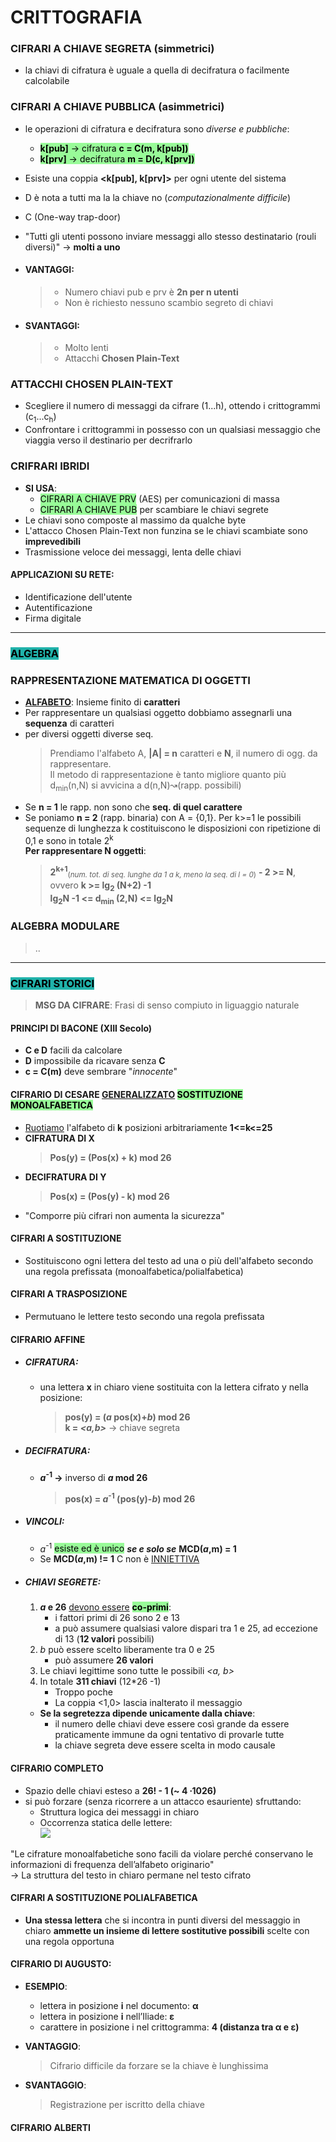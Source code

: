 # **CRITTOGRAFIA**
### **CIFRARI A CHIAVE SEGRETA (simmetrici)**
- la chiavi di cifratura è uguale a quella di decifratura o facilmente calcolabile  
  
### **CIFRARI A CHIAVE PUBBLICA (asimmetrici)**
- le operazioni di cifratura e decifratura sono *diverse e pubbliche*:
    - <mark style= "background-color: #98FB98">**k[pub]** &rarr; cifratura   **c = C(m, k[pub])**
    - <mark style= "background-color: #98FB98">**k[prv]** &rarr; decifratura   **m = D(c, k[prv])**  
- Esiste una coppia **<k[pub], k[prv]>** per ogni utente del sistema
- D è nota a tutti ma la la chiave no (_computazionalmente difficile_)
- C (One-way trap-door)
- "Tutti gli utenti possono inviare messaggi allo stesso destinatario (rouli diversi)" &rarr; **molti a uno**  
  
- #### **VANTAGGI**:
    > - Numero chiavi pub e prv è __2n per n utenti__
    > - Non è richiesto nessuno scambio segreto di chiavi
- #### **SVANTAGGI**:
    > - Molto lenti
    > - Attacchi __Chosen Plain-Text__
  
 ### **ATTACCHI CHOSEN PLAIN-TEXT**
 - Scegliere il numero di messaggi da cifrare (1...h), ottendo i crittogrammi (c<sub>1</sub>...c<sub>h</sub>)
 - Confrontare i crittogrammi in possesso con un qualsiasi messaggio che viaggia verso il destinario per decrifrarlo  
  
### **CRIFRARI IBRIDI**
- **SI USA**:
    - <mark style= "background-color: #98FB98">CIFRARI A CHIAVE PRV</mark> (AES) per comunicazioni di massa
    - <mark style= "background-color: #98FB98">CIFRARI A CHIAVE PUB</mark> per scambiare le chiavi segrete
- Le chiavi sono composte al massimo da qualche byte
- L'attacco Chosen Plain-Text non funzina se le chiavi scambiate sono **imprevedibili**
- Trasmissione veloce dei messaggi, lenta delle chiavi  

#### **APPLICAZIONI SU RETE**:
- Identificazione dell'utente
- Autentificazione
- Firma digitale  
  
---
### **<mark style= "background-color: #20B2AA">ALGEBRA**
### RAPPRESENTAZIONE MATEMATICA DI OGGETTI
- <u> **ALFABETO**</u>: Insieme finito di **caratteri**
- Per rappresentare un qualsiasi oggetto dobbiamo assegnarli una **sequenza** di caratteri
- per diversi oggetti diverse seq.
    > Prendiamo l'alfabeto A, **|A| = n** caratteri e **N**, il numero di ogg. da rappresentare.  
    >Il metodo di rappresentazione è tanto migliore quanto più d<sub>min</sub>(n,N) si avvicina a d(n,N)&#x219D;(rapp. possibili)
- Se **n = 1** le rapp. non sono che **seq. di quel carattere**
- Se poniamo **n = 2** (rapp. binaria) con A = {0,1}. Per k>=1 le possibili sequenze di lunghezza k costituiscono le disposizioni con ripetizione di 0,1 e sono in totale 2<sup>k</sup>  
**Per rappresentare N oggetti**:
    > **2<sup>k+1</sup>**<sub>(_num. tot. di seq. lunghe da 1 a k, meno la seq. di l = 0_)</sub> **- 2 >= N**, ovvero **k >= lg<sub>2</sub> (N+2) -1**  
    > **lg<sub>2</sub>N -1 <= d<sub>min</sub> (2,N) <= lg<sub>2</sub>N**  
  
### ALGEBRA MODULARE
>..  
  

---
### <mark style= "background-color: #20B2AA">CIFRARI STORICI
> **MSG DA CIFRARE**: Frasi di senso compiuto in liguaggio naturale  

#### PRINCIPI DI BACONE (XIII Secolo) 
- **C e D** facili da calcolare
- **D** impossibile da ricavare senza **C**
- **c = C(m)** deve sembrare "_innocente_"  
#### CIFRARIO DI CESARE <u> GENERALIZZATO</u> <mark style= "background-color: #98FB98">SOSTITUZIONE MONOALFABETICA</mark>
- <u>Ruotiamo</u> l'alfabeto di **k** posizioni arbitrariamente **1<=k<=25**
- **CIFRATURA DI X**
    >**Pos(y) = (Pos(x) + k) mod 26**
- **DECIFRATURA DI Y**
    >**Pos(x) = (Pos(y) - k) mod 26**
- "Comporre più cifrari non aumenta la sicurezza"

#### CIFRARI A SOSTITUZIONE
- Sostituiscono ogni lettera del testo ad una o più dell'alfabeto secondo una regola prefissata (monoalfabetica/polialfabetica)
#### CIFRARI A TRASPOSIZIONE
- Permutuano le lettere testo secondo una regola prefissata
  
#### CIFRARIO AFFINE
- ##### CIFRATURA:
    - una lettera **x** in chiaro viene sostituita con la lettera cifrato y nella posizione:
        > **pos(y) = (*a* pos(x)+*b*) mod 26**  
        > **k = *<a,b>*** &rarr; chiave segreta
- ##### DECIFRATURA:
    - ***a*<sup>-1</sup> &rarr;** inverso di ***a* mod 26**
        > **pos(x) = *a*<sup>-1</sup> (pos(y)-*b*) mod 26**
- ##### VINCOLI:
    - *a*<sup>-1</sup> <mark style= "background-color: #98FB98">esiste ed è unico</mark> _**se e solo se**_ **MCD(*a*,m) = 1**
    - Se **MCD(*a*,m) != 1** C non è <U>INNIETTIVA</U>  
  
- ##### CHIAVI SEGRETE:
    1. ***a* e 26** <u>devono essere</u> **<mark style= "background-color: #98FB98">co-primi</mark>**:
        - i fattori primi di 26 sono 2 e 13
        - a può assumere qualsiasi valore dispari tra 1 e 25, ad
eccezione di 13 (**12 valori** possibili)
    2. *b* può essere scelto liberamente tra 0 e 25
        - può assumere **26 valori**
    3. Le chiavi legittime sono tutte le possibili *<a, b>*
    4. In totale **311 chiavi** (12*26 -1)
        - Troppo poche
        - La coppia <1,0> lascia inalterato il messaggio
    - **Se la segretezza dipende unicamente dalla chiave**:
        - il numero delle chiavi deve essere così grande da
essere praticamente immune da ogni tentativo di
provarle tutte
        - la chiave segreta deve essere scelta in modo
causale  


#### CIFRARIO COMPLETO
- Spazio delle chiavi esteso a **26! - 1 (~ 4 ∙1026)**
- si può forzare (senza ricorrere a un attacco esauriente)
sfruttando:
    - Struttura logica dei messaggi in chiaro
    - Occorrenza statica delle lettere:    
        ![](https://upload.wikimedia.org/wikipedia/commons/thumb/5/58/Frequenze-ord-alf_it.png/310px-Frequenze-ord-alf_it.png) 
   
"Le cifrature monoalfabetiche sono facili da violare perché conservano
le informazioni di frequenza dell’alfabeto originario"  
&rarr; La struttura del testo in chiaro permane nel testo cifrato  
  
#### CIFRARI A SOSTITUZIONE POLIALFABETICA
- **Una stessa lettera** che si incontra in punti diversi del
messaggio in chiaro **ammette un insieme di lettere sostitutive
possibili** scelte con una regola opportuna  
  
#### CIFRARIO DI AUGUSTO:
- **ESEMPIO**:
    - lettera in posizione **i** nel documento: **α**
    - lettera in posizione **i** nell’Iliade: **ε**
    - carattere in posizione i nel crittogramma: **4 (distanza tra α e ε)**  

- **VANTAGGIO**:
    > Cifrario difficile da forzare se la chiave è lunghissima  

- **SVANTAGGIO**:
    > Registrazione per iscritto della chiave  

#### CIFRARIO ALBERTI






